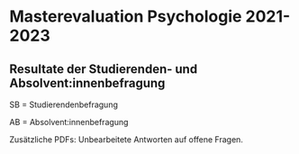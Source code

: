 # Masterevaluation Psychologie 2021-2023
## Resultate der Studierenden- und Absolvent:innenbefragung

SB = Studierendenbefragung

AB = Absolvent:innenbefragung 

Zusätzliche PDFs: Unbearbeitete Antworten auf offene Fragen. 
